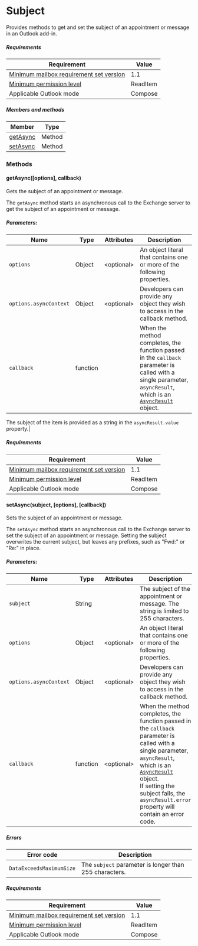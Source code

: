 # Subject

Provides methods to get and set the subject of an appointment or message in an Outlook add-in.

##### Requirements

|Requirement| Value|
|---|---|
|[Minimum mailbox requirement set version](../tutorial-api-requirement-sets.md)| 1.1|
|[Minimum permission level](../../../docs/outlook/understanding-outlook-add-in-permissions.md)| ReadItem|
|Applicable Outlook mode| Compose|

##### Members and methods

| Member | Type |
|--------|------|
| [getAsync](#getasyncoptions-callback) | Method |
| [setAsync](#setasyncsubject-options-callback) | Method |

### Methods

####  getAsync([options], callback)

Gets the subject of an appointment or message.

The `getAsync` method starts an asynchronous call to the Exchange server to get the subject of an appointment or message.

##### Parameters:

|Name| Type| Attributes| Description|
|---|---|---|---|
|`options`| Object| &lt;optional&gt;|An object literal that contains one or more of the following properties.|
|`options.asyncContext`| Object| &lt;optional&gt;|Developers can provide any object they wish to access in the callback method.|
|`callback`| function||When the method completes, the function passed in the `callback` parameter is called with a single parameter, `asyncResult`, which is an [`AsyncResult`](simple-types.md#asyncresult) object.

The subject of the item is provided as a string in the `asyncResult.value` property.|

##### Requirements

|Requirement| Value|
|---|---|
|[Minimum mailbox requirement set version](../tutorial-api-requirement-sets.md)| 1.1|
|[Minimum permission level](../../../docs/outlook/understanding-outlook-add-in-permissions.md)| ReadItem|
|Applicable Outlook mode| Compose|
####  setAsync(subject, [options], [callback])

Sets the subject of an appointment or message.

The `setAsync` method starts an asynchronous call to the Exchange server to set the subject of an appointment or message. Setting the subject overwrites the current subject, but leaves any prefixes, such as "Fwd:" or "Re:" in place.

##### Parameters:

|Name| Type| Attributes| Description|
|---|---|---|---|
|`subject`| String||The subject of the appointment or message. The string is limited to 255 characters.|
|`options`| Object| &lt;optional&gt;|An object literal that contains one or more of the following properties.|
|`options.asyncContext`| Object| &lt;optional&gt;|Developers can provide any object they wish to access in the callback method.|
|`callback`| function| &lt;optional&gt;|When the method completes, the function passed in the `callback` parameter is called with a single parameter, `asyncResult`, which is an [`AsyncResult`](simple-types.md#asyncresult) object. <br/>If setting the subject fails, the `asyncResult.error` property will contain an error code.|

##### Errors

| Error code | Description |
|------------|-------------|
| `DataExceedsMaximumSize` | The `subject` parameter is longer than 255 characters. |

##### Requirements

|Requirement| Value|
|---|---|
|[Minimum mailbox requirement set version](../tutorial-api-requirement-sets.md)| 1.1|
|[Minimum permission level](../../../docs/outlook/understanding-outlook-add-in-permissions.md)| ReadItem|
|Applicable Outlook mode| Compose|
